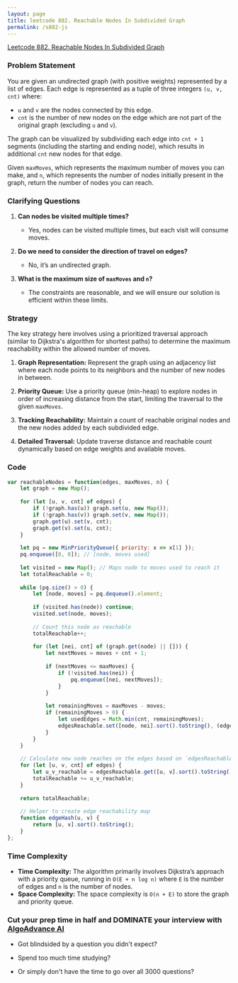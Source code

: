 ```yaml
---
layout: page
title: leetcode 882. Reachable Nodes In Subdivided Graph
permalink: /s882-js
---
```

[Leetcode 882. Reachable Nodes In Subdivided Graph](https://algoadvance.github.io/algoadvance/l882)
### Problem Statement

You are given an undirected graph (with positive weights) represented by a list of edges. Each edge is represented as a tuple of three integers `(u, v, cnt)` where:

- `u` and `v` are the nodes connected by this edge.
- `cnt` is the number of new nodes on the edge which are not part of the original graph (excluding `u` and `v`).

The graph can be visualized by subdividing each edge into `cnt + 1` segments (including the starting and ending node), which results in additional `cnt` new nodes for that edge.

Given `maxMoves`, which represents the maximum number of moves you can make, and `n`, which represents the number of nodes initially present in the graph, return the number of nodes you can reach.

### Clarifying Questions

1. **Can nodes be visited multiple times?** 
   - Yes, nodes can be visited multiple times, but each visit will consume moves.
   
2. **Do we need to consider the direction of travel on edges?**
   - No, it’s an undirected graph.

3. **What is the maximum size of `maxMoves` and `n`?**
   - The constraints are reasonable, and we will ensure our solution is efficient within these limits.

### Strategy

The key strategy here involves using a prioritized traversal approach (similar to Dijkstra's algorithm for shortest paths) to determine the maximum reachability within the allowed number of moves.

1. **Graph Representation:** Represent the graph using an adjacency list where each node points to its neighbors and the number of new nodes in between.

2. **Priority Queue:** Use a priority queue (min-heap) to explore nodes in order of increasing distance from the start, limiting the traversal to the given `maxMoves`.

3. **Tracking Reachability:** Maintain a count of reachable original nodes and the new nodes added by each subdivided edge.

4. **Detailed Traversal:** Update traverse distance and reachable count dynamically based on edge weights and available moves.

### Code

```javascript
var reachableNodes = function(edges, maxMoves, n) {
    let graph = new Map();
    
    for (let [u, v, cnt] of edges) {
        if (!graph.has(u)) graph.set(u, new Map());
        if (!graph.has(v)) graph.set(v, new Map());
        graph.get(u).set(v, cnt);
        graph.get(v).set(u, cnt);
    }
    
    let pq = new MinPriorityQueue({ priority: x => x[1] });
    pq.enqueue([0, 0]); // [node, moves used]
    
    let visited = new Map(); // Maps node to moves used to reach it
    let totalReachable = 0;
    
    while (pq.size() > 0) {
        let [node, moves] = pq.dequeue().element;
        
        if (visited.has(node)) continue;
        visited.set(node, moves);
        
        // Count this node as reachable
        totalReachable++;
        
        for (let [nei, cnt] of (graph.get(node) || [])) {
            let nextMoves = moves + cnt + 1;
            
            if (nextMoves <= maxMoves) {
                if (!visited.has(nei)) {
                    pq.enqueue([nei, nextMoves]);
                }
            }
            
            let remainingMoves = maxMoves - moves;
            if (remainingMoves > 0) {
                let usedEdges = Math.min(cnt, remainingMoves);
                edgesReachable.set([node, nei].sort().toString(), (edgesReachable.get([node, nei].sort().toString()) || 0) + usedEdges);
            }
        }
    }
    
    // Calculate new node reaches on the edges based on `edgesReachable`
    for (let [u, v, cnt] of edges) {
        let u_v_reachable = edgesReachable.get([u, v].sort().toString()) || 0;
        totalReachable += u_v_reachable;
    }
    
    return totalReachable;
    
    // Helper to create edge reachability map
    function edgeHash(u, v) {
        return [u, v].sort().toString();
    }
};
```

### Time Complexity

- **Time Complexity:** The algorithm primarily involves Dijkstra’s approach with a priority queue, running in `O(E + n log n)` where `E` is the number of edges and `n` is the number of nodes.
- **Space Complexity:** The space complexity is `O(n + E)` to store the graph and priority queue.


### Cut your prep time in half and DOMINATE your interview with [AlgoAdvance AI](https://algoAdvance.com)

- Got blindsided by a question you didn't expect?

- Spend too much time studying?

- Or simply don't have the time to go over all 3000 questions?

